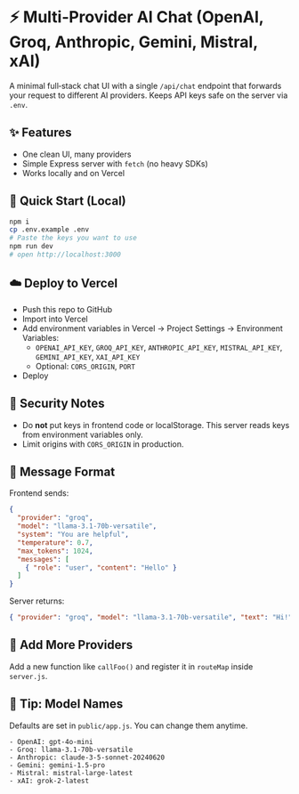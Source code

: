 # ⚡ Multi‑Provider AI Chat (OpenAI, Groq, Anthropic, Gemini, Mistral, xAI)

A minimal full‑stack chat UI with a single `/api/chat` endpoint that forwards your request to different AI providers. Keeps API keys safe on the server via `.env`.

## ✨ Features
- One clean UI, many providers
- Simple Express server with `fetch` (no heavy SDKs)
- Works locally and on Vercel

## 🚀 Quick Start (Local)
```bash
npm i
cp .env.example .env
# Paste the keys you want to use
npm run dev
# open http://localhost:3000
```

## ☁️ Deploy to Vercel
- Push this repo to GitHub
- Import into Vercel
- Add environment variables in Vercel → Project Settings → Environment Variables:
  - `OPENAI_API_KEY`, `GROQ_API_KEY`, `ANTHROPIC_API_KEY`, `MISTRAL_API_KEY`, `GEMINI_API_KEY`, `XAI_API_KEY`
  - Optional: `CORS_ORIGIN`, `PORT`
- Deploy

## 🔐 Security Notes
- Do **not** put keys in frontend code or localStorage. This server reads keys from environment variables only.
- Limit origins with `CORS_ORIGIN` in production.

## 🧠 Message Format
Frontend sends:
```json
{
  "provider": "groq",
  "model": "llama-3.1-70b-versatile",
  "system": "You are helpful",
  "temperature": 0.7,
  "max_tokens": 1024,
  "messages": [
    { "role": "user", "content": "Hello" }
  ]
}
```

Server returns:
```json
{ "provider": "groq", "model": "llama-3.1-70b-versatile", "text": "Hi!" }
```

## 🧩 Add More Providers
Add a new function like `callFoo()` and register it in `routeMap` inside `server.js`.

## 📌 Tip: Model Names
Defaults are set in `public/app.js`. You can change them anytime.
```
- OpenAI: gpt-4o-mini
- Groq: llama-3.1-70b-versatile
- Anthropic: claude-3-5-sonnet-20240620
- Gemini: gemini-1.5-pro
- Mistral: mistral-large-latest
- xAI: grok-2-latest
```
